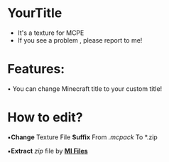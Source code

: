 # YourTitle
+ It's a texture for MCPE
+ If you see a problem , please report to me!

# Features:
• You can change Minecraft title to your custom title!

# How to edit?

:black_small_square:**Change** Texture File **Suffix** From *.mcpack* To *.zip

:black_small_square:**Extract** *zip* file by [**MI Files**](https://play.google.com/store/apps/details?id=com.mi.android.globalFileexplorer)
